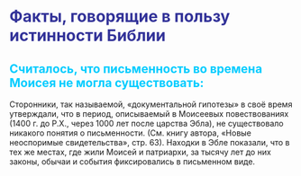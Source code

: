 <!-- #######  YAY, I AM THE SOURCE EDITOR! #########-->
<h1 style="color: #5e9ca0;"><span style="color: #333399;">Факты, говорящие в пользу истинности Библии</span></h1>
<h2 style="color: #2e6c80;"><span style="color: #00ccff;">Считалось, что письменность во времена Моисея не могла существовать:</span></h2>
<p>Сторонники, так называемой, &laquo;документальной гипотезы&raquo; в своё время утверждали, что в период, описываемый в Моисеевых повествованиях (1400 г. до Р.Х., через 1000 лет после царства Эбла), не существовало никакого понятия о письменности. (См. книгу автора, &laquo;Новые неоспоримые свидетельства&raquo;, стр. 63). Находки в Эбле показали, что в тех же местах, где жили Моисей и патриархи, за тысячу лет до них законы, обычаи и события фиксировались в письменном виде.</p>
<p>&nbsp;</p>
<p><strong>&nbsp;</strong></p>
